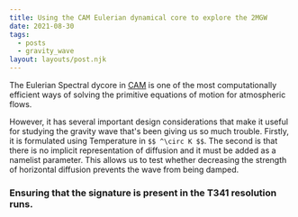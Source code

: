 ```yaml
---
title: Using the CAM Eulerian dynamical core to explore the 2MGW
date: 2021-08-30
tags:
  - posts
  - gravity_wave
layout: layouts/post.njk
---
```


The Eulerian Spectral dycore in [CAM](https://www.cesm.ucar.edu/models/atm-cam/)
is one of the most computationally efficient ways of solving the primitive equations of motion
for atmospheric flows. 

However, it has several important design considerations
that make it useful for studying the gravity wave that's been giving us so much trouble.
Firstly, it is formulated using Temperature in `$$ ^\circ K $$`. The second is that 
there is no implicit representation of diffusion and it must be added as a namelist parameter.
This allows us to test whether decreasing the strength of horizontal diffusion prevents the wave from being damped.


### Ensuring that the signature is present in the T341 resolution runs.


